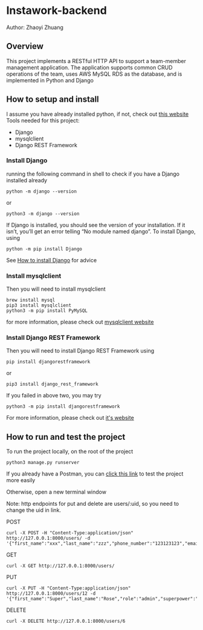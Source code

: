 # Instawork-backend
Author: Zhaoyi Zhuang

## Overview
This project implements a RESTful HTTP API to support a team-member management application. The application supports common CRUD operations of the team, uses AWS MySQL RDS as the database, and is implemented in Python and Django

## How to setup and install
I assume you have already installed python, if not, check out [this website](https://www.python.org/downloads/)
Tools needed for this project:
* Django
* mysqlclient
* Django REST Framework

### Install Django
running the following command in shell to check if you have a Django installed already
```
python -m django --version
```
or
```
python3 -m django --version
```
If Django is installed, you should see the version of your installation. If it isn’t, you’ll get an error telling “No module named django”. 
To install Django, using
```
python -m pip install Django
```
See [How to install Django](https://docs.djangoproject.com/en/4.0/topics/install/) for advice


### Install mysqlclient
Then you will need to install mysqlclient
```
brew install mysql
pip3 install mysqlclient
python3 -m pip install PyMySQL
```
for more information, please check out [mysqlclient website](https://pypi.org/project/mysqlclient/)


### Install Django REST Framework
Then you will need to install Django REST Framework using
```
pip install djangorestframework
```
or
```
pip3 install django_rest_framework    
```
If you failed in above two, you may try
```
python3 -m pip install djangorestframework      
```
For more information, please check out [it's website](https://www.django-rest-framework.org/)


## How to run and test the project

To run the project locally, on the root of the project
```
python3 manage.py runserver
```

If you already have a Postman, you can [click this link](https://www.getpostman.com/collections/610751c2c5d1e0046755) to test the project more easily


Otherwise, open a new terminal window

Note: http endpoints for put and delete are users/:uid, so you need to change the uid in link.

POST
```
curl -X POST -H "Content-Type:application/json" http://127.0.0.1:8000/users/ -d '{"first_name":"xxx","last_name":"zzz","phone_number":"123123123","email":"xx@xx.com","role":"regular"}'
```

GET
```
curl -X GET http://127.0.0.1:8000/users/
```

PUT
```
curl -X PUT -H "Content-Type:application/json" http://127.0.0.1:8000/users/12 -d '{"first_name":"Super","last_name":"Rose","role":"admin","superpower":"unkown"}'
```

DELETE
```
curl -X DELETE http://127.0.0.1:8000/users/6
```
